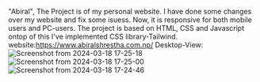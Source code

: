 "Abiral", The Project is of my personal website. I have done some changes over my website and fix some isuess. Now, it is responsive for both mobile users and PC-users. The project is based on HTML, CSS and Javascript ontop of this I've implemented CSS library-Tailwind.
website:https://www.abiralshrestha.com.np/
Desktop-View:
![Screenshot from 2024-03-18 17-25-18](https://github.com/abiral2057/Abiral/assets/98310348/5c598231-4ae0-473c-908b-da04d3a63d24)
![Screenshot from 2024-03-18 17-25-00](https://github.com/abiral2057/Abiral/assets/98310348/9062f11f-5a51-457c-92a8-1a078fdc956e)
![Screenshot from 2024-03-18 17-24-46](https://github.com/abiral2057/Abiral/assets/98310348/67a3bed6-55cf-4c12-a54d-90c37ac25769)



